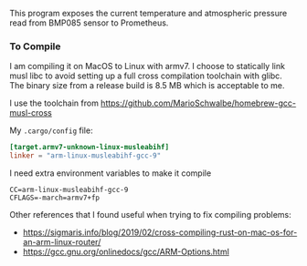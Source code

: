 This program exposes the current temperature and atmospheric pressure read from BMP085 sensor to Prometheus.

### To Compile
I am compiling it on MacOS to Linux with armv7. I choose to statically link musl libc to avoid setting up a full cross compilation toolchain with glibc. The binary size from a release build is 8.5 MB which is acceptable to me.

I use the toolchain from https://github.com/MarioSchwalbe/homebrew-gcc-musl-cross

My `.cargo/config` file:
```toml
[target.armv7-unknown-linux-musleabihf]
linker = "arm-linux-musleabihf-gcc-9"
```

I need extra environment variables to make it compile
```shell script
CC=arm-linux-musleabihf-gcc-9
CFLAGS=-march=armv7+fp
```

Other references that I found useful when trying to fix compiling problems:
- https://sigmaris.info/blog/2019/02/cross-compiling-rust-on-mac-os-for-an-arm-linux-router/
- https://gcc.gnu.org/onlinedocs/gcc/ARM-Options.html